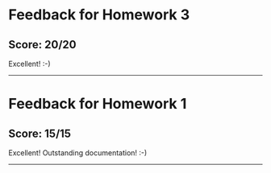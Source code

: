 # Feedback for Homework 3

## Score: 20/20

Excellent! :-)

---

# Feedback for Homework 1

## Score: 15/15

Excellent! Outstanding documentation! :-)

---
